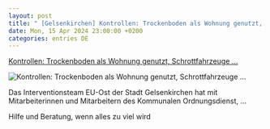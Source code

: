 ```yaml
---
layout: post
title: " [Gelsenkirchen] Kontrollen: Trockenboden als Wohnung genutzt, Schrottfahrzeuge ..."
date: Mon, 15 Apr 2024 23:00:00 +0200
categories: entries DE
---
```

[Kontrollen: Trockenboden als Wohnung genutzt, Schrottfahrzeuge ...](https://www.gelsenkirchen.de/de/_meta/aktuelles/artikel/63541-kontrollen-trockenboden-als-wohnung-genutzt-schrottfahrzeuge-im-hinterhof)

![Kontrollen: Trockenboden als Wohnung genutzt, Schrottfahrzeuge ...](https://www.gelsenkirchen.de/apple-touch-icon.png)

Das Interventionsteam EU-Ost der Stadt Gelsenkirchen hat mit Mitarbeiterinnen und Mitarbeitern des Kommunalen Ordnungsdienst, ...

Hilfe und Beratung, wenn alles zu viel wird

